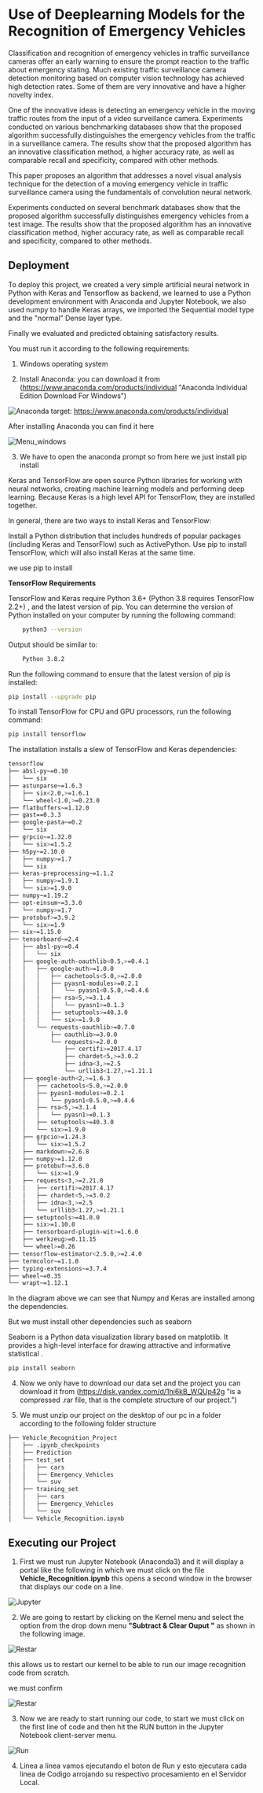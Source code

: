
# Use of Deeplearning Models for the Recognition of Emergency Vehicles

Classification and recognition of emergency vehicles in traffic surveillance cameras offer an early warning to ensure the prompt reaction to the traffic about emergency stating. Much existing traffic surveillance camera detection monitoring based on computer vision technology has achieved high detection rates. Some of them are very innovative and have a higher novelty index.

One of the innovative ideas is detecting an emergency vehicle in the moving traffic routes from the input of a video surveillance camera.
Experiments conducted on various benchmarking databases show that the proposed algorithm successfully distinguishes the emergency vehicles from the traffic in a surveillance camera. The results show that the proposed algorithm has an innovative classification method, a higher accuracy rate, as well as comparable recall and specificity, compared with other methods.

This paper proposes an algorithm that addresses a novel visual analysis technique for the detection of a moving emergency vehicle in traffic surveillance camera using the fundamentals of convolution neural network.

Experiments conducted on several benchmark databases show that the proposed algorithm successfully distinguishes emergency vehicles from a test image. The results show that the proposed algorithm has an innovative classification method, higher accuracy rate, as well as comparable recall and specificity, compared to other methods.


## Deployment

To deploy this project, we created a very simple artificial neural network in Python with Keras and Tensorflow as backend, we learned to use a Python development environment with Anaconda and Jupyter Notebook, we also used numpy to handle Keras arrays, we imported the Sequential model type and the "normal" Dense layer type.

Finally we evaluated and predicted obtaining satisfactory results.

You must run it according to the following requirements:

1.  Windows operating system

2. Install Anaconda: 
you can download it from (https://www.anaconda.com/products/individual "Anaconda Individual Edition
Download For Windows")

![Anaconda](https://github.com/cazadorccs/Vehicle_Recognition_Project/blob/main/Anaconda.png)
    target: https://www.anaconda.com/products/individual

 After installing Anaconda you can find it here

 ![Menu_windows](https://github.com/cazadorccs/Vehicle_Recognition_Project/blob/main/Menu_windows.png)

3. We have to open the anaconda prompt so from here we just install pip install


Keras and TensorFlow are open source Python libraries for working with neural networks, creating machine learning models and performing deep learning. Because Keras is a high level API for TensorFlow, they are installed together.

In general, there are two ways to install Keras and TensorFlow:

Install a Python distribution that includes hundreds of popular packages (including Keras and TensorFlow) such as ActivePython.
Use pip to install TensorFlow, which will also install Keras at the same time.

we use pip to install

**TensorFlow Requirements**

TensorFlow and Keras require Python 3.6+ (Python 3.8 requires TensorFlow 2.2+) , and the latest version of pip. You can determine the version of Python installed on your computer by running the following command:


```bash
    python3 --version
```
Output should be similar to:
```bash
    Python 3.8.2
```
Run the following command to ensure that the latest version of pip is installed:
```bash
pip install --upgrade pip
```
To install TensorFlow for CPU and GPU processors, run the following command:
```bash
pip install tensorflow
```
The installation installs a slew of TensorFlow and Keras dependencies:
```bash
tensorflow                                 
├── absl-py~=0.10                          
│   └── six                                
├── astunparse~=1.6.3                      
│   ├── six<2.0,>=1.6.1                    
│   └── wheel<1.0,>=0.23.0                 
├── flatbuffers~=1.12.0                    
├── gast==0.3.3                            
├── google-pasta~=0.2                      
│   └── six                                
├── grpcio~=1.32.0                         
│   └── six>=1.5.2                         
├── h5py~=2.10.0                           
│   ├── numpy>=1.7                         
│   └── six                                
├── keras-preprocessing~=1.1.2             
│   ├── numpy>=1.9.1                       
│   └── six>=1.9.0                         
├── numpy~=1.19.2                          
├── opt-einsum~=3.3.0                      
│   └── numpy>=1.7                         
├── protobuf>=3.9.2                        
│   └── six>=1.9                           
├── six~=1.15.0                            
├── tensorboard~=2.4                       
│   ├── absl-py>=0.4                       
│   │   └── six                            
│   ├── google-auth-oauthlib<0.5,>=0.4.1   
│   │   ├── google-auth>=1.0.0             
│   │   │   ├── cachetools<5.0,>=2.0.0     
│   │   │   ├── pyasn1-modules>=0.2.1      
│   │   │   │   └── pyasn1<0.5.0,>=0.4.6   
│   │   │   ├── rsa<5,>=3.1.4              
│   │   │   │   └── pyasn1>=0.1.3          
│   │   │   ├── setuptools>=40.3.0         
│   │   │   └── six>=1.9.0                 
│   │   └── requests-oauthlib>=0.7.0       
│   │       ├── oauthlib>=3.0.0            
│   │       └── requests>=2.0.0            
│   │           ├── certifi>=2017.4.17     
│   │           ├── chardet<5,>=3.0.2      
│   │           ├── idna<3,>=2.5           
│   │           └── urllib3<1.27,>=1.21.1  
│   ├── google-auth<2,>=1.6.3              
│   │   ├── cachetools<5.0,>=2.0.0         
│   │   ├── pyasn1-modules>=0.2.1          
│   │   │   └── pyasn1<0.5.0,>=0.4.6       
│   │   ├── rsa<5,>=3.1.4                  
│   │   │   └── pyasn1>=0.1.3              
│   │   ├── setuptools>=40.3.0             
│   │   └── six>=1.9.0                     
│   ├── grpcio>=1.24.3                     
│   │   └── six>=1.5.2                     
│   ├── markdown>=2.6.8                    
│   ├── numpy>=1.12.0                      
│   ├── protobuf>=3.6.0                    
│   │   └── six>=1.9                       
│   ├── requests<3,>=2.21.0                
│   │   ├── certifi>=2017.4.17             
│   │   ├── chardet<5,>=3.0.2              
│   │   ├── idna<3,>=2.5                   
│   │   └── urllib3<1.27,>=1.21.1          
│   ├── setuptools>=41.0.0                 
│   ├── six>=1.10.0                        
│   ├── tensorboard-plugin-wit>=1.6.0      
│   ├── werkzeug>=0.11.15                  
│   └── wheel>=0.26                        
├── tensorflow-estimator<2.5.0,>=2.4.0    
├── termcolor~=1.1.0                       
├── typing-extensions~=3.7.4               
├── wheel~=0.35                            
└── wrapt~=1.12.1
```
In the diagram above we can see that Numpy and Keras are installed among the dependencies.

But we must install other dependencies such as seaborn

Seaborn is a Python data visualization library based on matplotlib. 
It provides a high-level interface for drawing attractive and informative statistical .

```bash
pip install seaborn
```
4. Now we only have to download our data set and the project
you can download it from (https://disk.yandex.com/d/1hi6kB_WQUp42g "is a compressed .rar file, that is the complete structure of our project.")

5. We must unzip our project on the desktop of our pc in a folder according to the following folder structure

```bash
├── Vehicle_Recognition_Project
│   ├── .ipynb_checkpoints
│   ├── Prediction
│   ├── test_set
│   │   ├── cars              
│   │   ├── Emergency_Vehicles
│   │   └── suv
│   ├── training_set
│   │   ├── cars
│   │   ├── Emergency_Vehicles
│   │   └── suv
│   └── Vehicle_Recognition.ipynb
```

## Executing our Project

1. First we must run Jupyter Notebook (Anaconda3) and it will display a portal like the following in which we must click on the file **Vehicle_Recognition.ipynb** this opens a second window in the browser that displays our code on a line.

 ![Jupyter](https://github.com/cazadorccs/Vehicle_Recognition_Project/blob/main/Jupiter.png)

2. We are going to restart by clicking on the Kernel menu and select the option from the drop down menu **"Subtract & Clear Ouput "** as shown in the following image. 

 ![Restar](https://github.com/cazadorccs/Vehicle_Recognition_Project/blob/main/Restart.png)

 this allows us to restart our kernel to be able to run our image recognition code from scratch.

 we must confirm

 ![Restar](https://github.com/cazadorccs/Vehicle_Recognition_Project/blob/main/Confirmation.png)

3. Now we are ready to start running our code, to start we must click on the first line of code and then hit the RUN button in the Jupyter Notebook client-server menu.

 ![Run](https://github.com/cazadorccs/Vehicle_Recognition_Project/blob/main/Run.png)


4. Linea a linea vamos ejecutando el boton de Run y esto ejecutara cada linea de Codigo arrojando su respectivo procesamiento en el Servidor Local.
